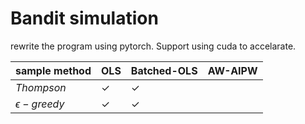 # Bandit simulation

rewrite the program using pytorch. Support using cuda to accelarate.

|sample method|OLS|Batched-OLS|AW-AIPW|
|--|--|--|--|
| $Thompson$ | $\checkmark$ |$\checkmark$ | |
| $\epsilon-greedy$ | $\checkmark$ |$\checkmark$ | |